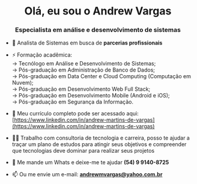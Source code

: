 <h1 align="center">Olá, eu sou o Andrew Vargas</h1>
<h3 align="center">Especialista em análise e desenvolvimento de sistemas</h3>

- 🌱 Analista de Sistemas em busca de **parcerias profissionais**

- ⚡ Formação acadêmica:<br>
-> Tecnólogo em Análise e Desenvolvimento de Sistemas;<br>
-> Pós-graduação em Administração de Banco de Dados;<br>
-> Pós-graduação em Data Center e Cloud Computing (Computação em Nuvem);<br>
-> Pós-graduação em Desenvolvimento Web Full Stack;<br>
-> Pós-graduação em Desenvolvimento Mobile (Android e iOS);<br>
-> Pós-graduação em Segurança da Informação.<br>

- 📄 Meu currículo completo pode ser acessado aqui: [https://www.linkedin.com/in/andrew-martins-de-vargas](https://www.linkedin.com/in/andrew-martins-de-vargas)

- 👨‍💻 Trabalho com consultoria de tecnologia e carreira, posso te ajudar a traçar um plano de estudos para atingir seus objetivos e compreender que tecnologias deve dominar para realizar seus projetos

- 💬 Me mande um Whats e deixe-me te ajudar **(54) 9 9140-8725**

- 📫 Ou me envie um e-mail: **andrewmvargas@yahoo.com.br**
